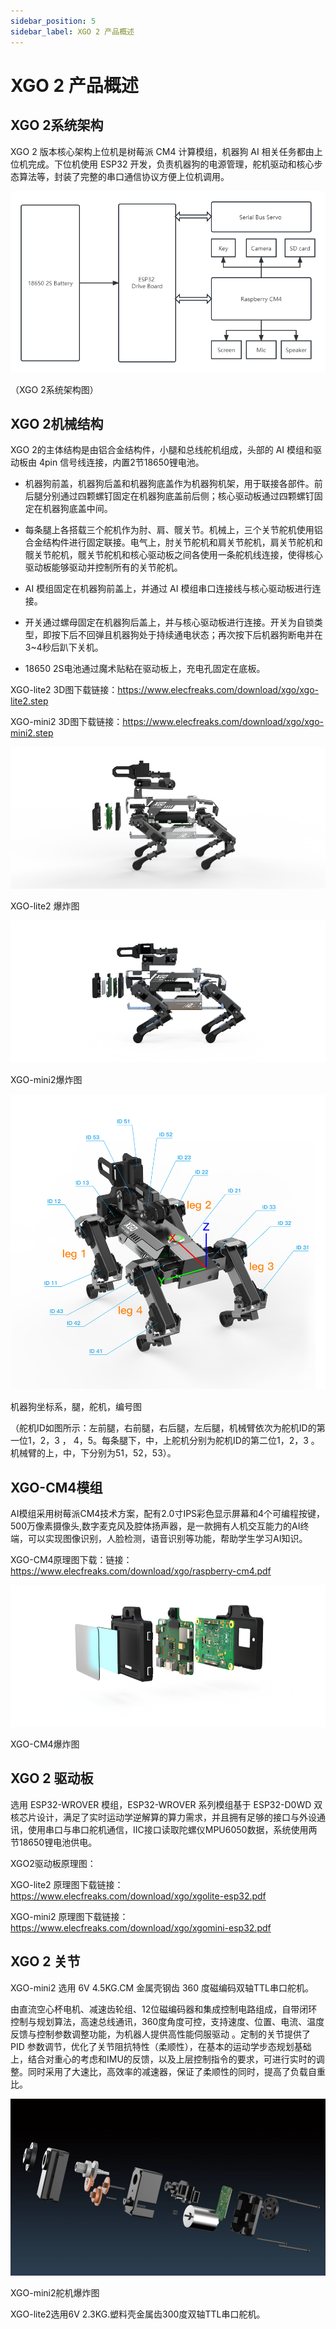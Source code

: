 ```yaml
---
sidebar_position: 5
sidebar_label: XGO 2 产品概述
---
```


# XGO 2 产品概述

## XGO 2系统架构

XGO 2 版本核心架构上位机是树莓派 CM4 计算模组，机器狗 AI 相关任务都由上位机完成。下位机使用 ESP32 开发，负责机器狗的电源管理，舵机驱动和核心步态算法等，封装了完整的串口通信协议方便上位机调用。

![](./images/cm4-xgo-overview-01.png)

（XGO 2系统架构图）

## XGO 2机械结构

XGO 2的主体结构是由铝合金结构件，小腿和总线舵机组成，头部的 AI 模组和驱动板由 4pin 信号线连接，内置2节18650锂电池。

- 机器狗前盖，机器狗后盖和机器狗底盖作为机器狗机架，用于联接各部件。前后腿分别通过四颗螺钉固定在机器狗底盖前后侧；核心驱动板通过四颗螺钉固定在机器狗底盖中间。

- 每条腿上各搭载三个舵机作为肘、肩、髋关节。机械上，三个关节舵机使用铝合金结构件进行固定联接。电气上，肘关节舵机和肩关节舵机，肩关节舵机和髋关节舵机，髋关节舵机和核心驱动板之间各使用一条舵机线连接，使得核心驱动板能够驱动并控制所有的关节舵机。

- AI 模组固定在机器狗前盖上，并通过 AI 模组串口连接线与核心驱动板进行连接。

- 开关通过螺母固定在机器狗后盖上，并与核心驱动板进行连接。开关为自锁类型，即按下后不回弹且机器狗处于持续通电状态；再次按下后机器狗断电并在3~4秒后趴下关机。

- 18650 2S电池通过魔术贴粘在驱动板上，充电孔固定在底板。

XGO-lite2 3D图下载链接：https://www.elecfreaks.com/download/xgo/xgo-lite2.step

XGO-mini2 3D图下载链接：https://www.elecfreaks.com/download/xgo/xgo-mini2.step

![](./images/cm4-xgo-overview-02.png)

XGO-lite2 爆炸图

![](./images/cm4-xgo-overview-03.png)

XGO-mini2爆炸图

![](./images/cm4-xgo-overview-04.png)

机器狗坐标系，腿，舵机，编号图

（舵机ID如图所示：左前腿，右前腿，右后腿，左后腿，机械臂依次为舵机ID的第一位1，2，3 ， 4，5。每条腿下，中，上舵机分别为舵机ID的第二位1，2，3 。机械臂的上，中，下分别为51，52，53）。

## XGO-CM4模组

AI模组采用树莓派CM4技术方案，配有2.0寸IPS彩色显示屏幕和4个可编程按键，500万像素摄像头,数字麦克风及腔体扬声器，是一款拥有人机交互能力的AI终端，可以实现图像识别，人脸检测，语音识别等功能，帮助学生学习AI知识。

XGO-CM4原理图下载：链接：https://www.elecfreaks.com/download/xgo/raspberry-cm4.pdf

![](./images/cm4-xgo-overview-05.png)

XGO-CM4爆炸图

## XGO 2 驱动板

选用 ESP32-WROVER 模组，ESP32-WROVER 系列模组基于 ESP32-D0WD 双核芯片设计，满足了实时运动学逆解算的算力需求，并且拥有足够的接口与外设通讯，使用串口与串口舵机通信，IIC接口读取陀螺仪MPU6050数据，系统使用两节18650锂电池供电。

XGO2驱动板原理图：

XGO-lite2 原理图下载链接：https://www.elecfreaks.com/download/xgo/xgolite-esp32.pdf

XGO-mini2 原理图下载链接：https://www.elecfreaks.com/download/xgo/xgomini-esp32.pdf

## XGO 2 关节

XGO-mini2 选用 6V 4.5KG.CM 金属壳钢齿 360 度磁编码双轴TTL串口舵机。

由直流空心杯电机、减速齿轮组、12位磁编码器和集成控制电路组成，自带闭环控制与规划算法，高速总线通讯，360度角度可控，支持速度、位置、电流、温度反馈与控制参数调整功能，为机器人提供高性能伺服驱动 。定制的关节提供了 PID 参数调节，优化了关节阻抗特性（柔顺性），在基本的运动学步态规划基础上，结合对重心的考虑和IMU的反馈，以及上层控制指令的要求，可进行实时的调整。同时采用了大速比，高效率的减速器，保证了柔顺性的同时，提高了负载自重比。

![](./images/cm4-xgo-overview-06.png)

XGO-mini2舵机爆炸图

XGO-lite2选用6V 2.3KG.塑料壳金属齿300度双轴TTL串口舵机。
